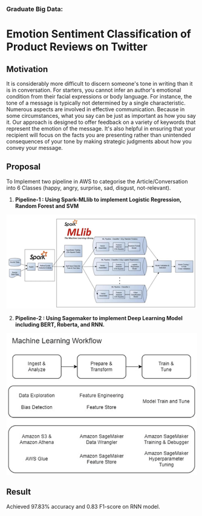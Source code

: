 ### Graduate Big Data:
# Emotion Sentiment Classification of Product Reviews on Twitter

## Motivation
It is considerably more difficult to discern someone's tone in writing than it is in conversation. For starters, you cannot infer an author's emotional condition from their facial expressions or body language. For instance, the tone of a message is typically not determined by a single characteristic. Numerous aspects are involved in effective communication. Because in some circumstances, what you say can be just as important as how you say it. Our approach is designed to offer feedback on a variety of keywords that represent the emotion of the message. It's also helpful in ensuring that your recipient will focus on the facts you are presenting rather than unintended consequences of your tone by making strategic judgments about how you convey your message.

## Proposal

To Implement two pipeline in AWS to categorise the Article/Conversation into 6 Classes (happy, angry, surprise, sad, disgust, not-relevant).

1. **Pipeline-1 : Using Spark-MLlib to implement Logistic Regression, Random Forest and SVM**

![SparkMl](https://github.com/Ashleshk/Emotion-Sentiment-Classification-of-Product-Reviews-on-Twitter/blob/main/BERT%20Results/arch1.png)

2.  **Pipeline-2 : Using Sagemaker to implement Deep Learning Model including BERT, Roberta, and RNN.**


![ML in Sagemaneker](https://github.com/Ashleshk/Emotion-Sentiment-Classification-of-Product-Reviews-on-Twitter/blob/main/BERT%20Results/Arch-02.png)

## Result

Achieved 97.83% accuracy and 0.83 F1-score on RNN model.

